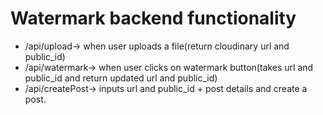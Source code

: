 # Watermark backend functionality

- /api/upload-> when user uploads a file(return cloudinary url and public_id)
- /api/watermark-> when user clicks on watermark button(takes url and public_id and return updated url and public_id)
- /api/createPost-> inputs url and public_id + post details and create a post.

